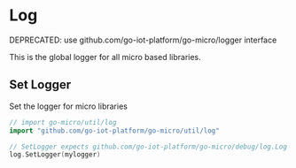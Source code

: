 # Log

DEPRECATED: use github.com/go-iot-platform/go-micro/logger interface

This is the global logger for all micro based libraries.

## Set Logger

Set the logger for micro libraries

```go
// import go-micro/util/log
import "github.com/go-iot-platform/go-micro/util/log"

// SetLogger expects github.com/go-iot-platform/go-micro/debug/log.Log interface
log.SetLogger(mylogger)
```
